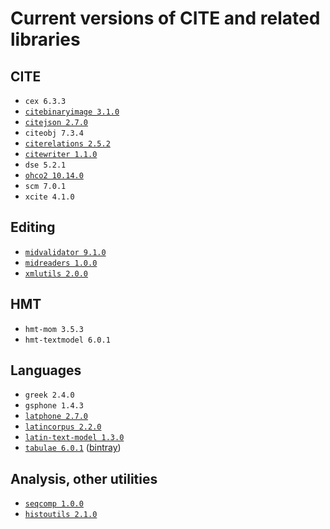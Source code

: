 # Current versions of CITE and related libraries



## CITE

- `cex 6.3.3`
- [`citebinaryimage 3.1.0`](https://github.com/cite-architecture/citebinaryimage)
- [`citejson 2.7.0`](https://github.com/cite-architecture/CITE-JSON)
- `citeobj 7.3.4`
- [`citerelations 2.5.2`](https://github.com/cite-architecture/citerelations)
- [`citewriter 1.1.0`](https://github.com/cite-architecture/citewriter)
- `dse 5.2.1`
- [`ohco2 10.14.0`](https://github.com/cite-architecture/ohco2)
- `scm 7.0.1`
- `xcite 4.1.0`

## Editing

- [`midvalidator 9.1.0`](https://github.com/HCMID/projectvalidator)
- [`midreaders 1.0.0`](https://github.com/hcmid/markupreaders)
- [`xmlutils 2.0.0`](https://github.com/neelsmith/xmlutils)

## HMT

- `hmt-mom 3.5.3`
- `hmt-textmodel 6.0.1`

## Languages

- `greek 2.4.0`
- `gsphone 1.4.3`
- [`latphone 2.7.0`](https://github.com/neelsmith/latphone)
- [`latincorpus 2.2.0`](https://github.com/neelsmith/latin-corpus)
- [`latin-text-model 1.3.0`](https://github.com/HCMID/latin-text-model)
- [`tabulae 6.0.1`](https://github.com/neelsmith/tabulae) ([bintray](https://bintray.com/neelsmith/maven/tabulae))

## Analysis, other utilities

- [`seqcomp 1.0.0`](https://github.com/neelsmith/lcs-scs)
- [`histoutils 2.1.0`](https://github.com/neelsmith/histoutils)
